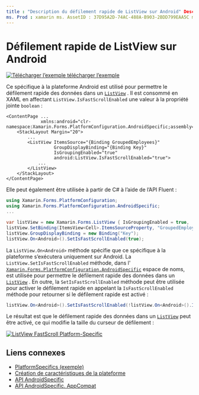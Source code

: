 ```yaml
---
title : "Description du défilement rapide de ListView sur Android" Description : "les spécificités de la plateforme vous permettent d’utiliser des fonctionnalités uniquement disponibles sur une plateforme spécifique, sans implémenter de convertisseurs ou d’effets personnalisés. Cet article explique comment utiliser le spécifique à la plateforme Android, qui permet de faire défiler rapidement les données d’un ListView.
ms. Prod : xamarin ms. AssetID : 37D95A2D-74AC-488A-B903-2BDD799EAA5C ms. Technology : xamarin-Forms Author : davidbritch ms. Author : dabritch ms. Date : 07/10/2018 No-Loc : [ Xamarin.Forms , Xamarin.Essentials ]
---
```


# <a name="listview-fast-scrolling-on-android"></a>Défilement rapide de ListView sur Android

[![Télécharger ](~/media/shared/download.png) l’exemple télécharger l’exemple](https://docs.microsoft.com/samples/xamarin/xamarin-forms-samples/userinterface-platformspecifics)

Ce spécifique à la plateforme Android est utilisé pour permettre le défilement rapide des données dans un [`ListView`](xref:Xamarin.Forms.ListView) . Il est consommé en XAML en affectant `ListView.IsFastScrollEnabled` une valeur à la propriété jointe `boolean` :

```xaml
<ContentPage ...
             xmlns:android="clr-namespace:Xamarin.Forms.PlatformConfiguration.AndroidSpecific;assembly=Xamarin.Forms.Core">
    <StackLayout Margin="20">
        ...
        <ListView ItemsSource="{Binding GroupedEmployees}"
                  GroupDisplayBinding="{Binding Key}"
                  IsGroupingEnabled="true"
                  android:ListView.IsFastScrollEnabled="true">
            ...
        </ListView>
    </StackLayout>
</ContentPage>
```

Elle peut également être utilisée à partir de C# à l’aide de l’API Fluent :

```csharp
using Xamarin.Forms.PlatformConfiguration;
using Xamarin.Forms.PlatformConfiguration.AndroidSpecific;
...

var listView = new Xamarin.Forms.ListView { IsGroupingEnabled = true, ... };
listView.SetBinding(ItemsView<Cell>.ItemsSourceProperty, "GroupedEmployees");
listView.GroupDisplayBinding = new Binding("Key");
listView.On<Android>().SetIsFastScrollEnabled(true);
```

La `ListView.On<Android>` méthode spécifie que ce spécifique à la plateforme s’exécutera uniquement sur Android. La `ListView.SetIsFastScrollEnabled` méthode, dans l' [`Xamarin.Forms.PlatformConfiguration.AndroidSpecific`](xref:Xamarin.Forms.PlatformConfiguration.AndroidSpecific) espace de noms, est utilisée pour permettre le défilement rapide des données dans un [`ListView`](xref:Xamarin.Forms.ListView) . En outre, la `SetIsFastScrollEnabled` méthode peut être utilisée pour activer le défilement rapide en appelant la `IsFastScrollEnabled` méthode pour retourner si le défilement rapide est activé :

```csharp
listView.On<Android>().SetIsFastScrollEnabled(!listView.On<Android>().IsFastScrollEnabled());
```

Le résultat est que le défilement rapide des données dans un [`ListView`](xref:Xamarin.Forms.ListView) peut être activé, ce qui modifie la taille du curseur de défilement :

[![](listview-fast-scrolling-images/fastscroll.png "ListView FastScroll Platform-Specific")](listview-fast-scrolling-images/fastscroll-large.png#lightbox "ListView FastScroll Platform-Specific")

## <a name="related-links"></a>Liens connexes

- [PlatformSpecifics (exemple)](https://docs.microsoft.com/samples/xamarin/xamarin-forms-samples/userinterface-platformspecifics)
- [Création de caractéristiques de la plateforme](~/xamarin-forms/platform/platform-specifics/index.md#creating-platform-specifics)
- [API AndroidSpecific](xref:Xamarin.Forms.PlatformConfiguration.AndroidSpecific)
- [API AndroidSpecific. AppCompat](xref:Xamarin.Forms.PlatformConfiguration.AndroidSpecific.AppCompat)
